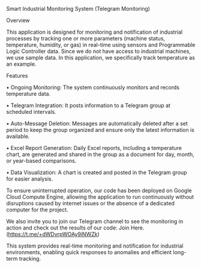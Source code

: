 Smart Industrial Monitoring System (Telegram Monitoring)

Overview

This application is designed for monitoring and notification of industrial processes by tracking one or more parameters (machine status, temperature, humidity, or gas) in real-time using sensors and Programmable Logic Controller data. Since we do not have access to industrial machines, we use sample data. In this application, we specifically track temperature as an example.

Features

 • Ongoing Monitoring: The system continuously monitors and records temperature data.
 
 • Telegram Integration: It posts information to a Telegram group at scheduled intervals.
 
 • Auto-Message Deletion: Messages are automatically deleted after a set period to keep the group organized and ensure only the latest information is available.
 
 • Excel Report Generation: Daily Excel reports, including a temperature chart, are generated and shared in the group as a document for day, month, or year-based comparisons.
 
 • Data Visualization: A chart is created and posted in the Telegram group for easier analysis.
 

To ensure uninterrupted operation, our code has been deployed on Google Cloud Compute Engine, allowing the application to run continuously without disruptions caused by internet issues or the absence of a dedicated computer for the project.

We also invite you to join our Telegram channel to see the monitoring in action and check out the results of our code: Join Here. (https://t.me/+dWDvrpWOAy9iNWZk)

This system provides real-time monitoring and notification for industrial environments, enabling quick responses to anomalies and efficient long-term tracking.
